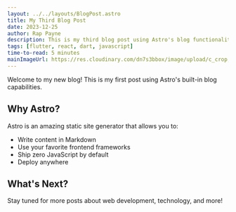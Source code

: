 ```yaml
---
layout: ../../layouts/BlogPost.astro
title: My Third Blog Post
date: 2023-12-25
author: Rap Payne
description: This is my third blog post using Astro's blog functionality.
tags: [flutter, react, dart, javascript]
time-to-read: 5 minutes
mainImageUrl: https://res.cloudinary.com/dn7s3bbox/image/upload/c_crop,ar_1:1/v1731718067/0_twitF9NUIVM80RPu_ovdea1.webp
---
```


Welcome to my new blog! This is my first post using Astro's built-in blog capabilities.

## Why Astro?

Astro is an amazing static site generator that allows you to:

- Write content in Markdown
- Use your favorite frontend frameworks
- Ship zero JavaScript by default
- Deploy anywhere

## What's Next?

Stay tuned for more posts about web development, technology, and more!